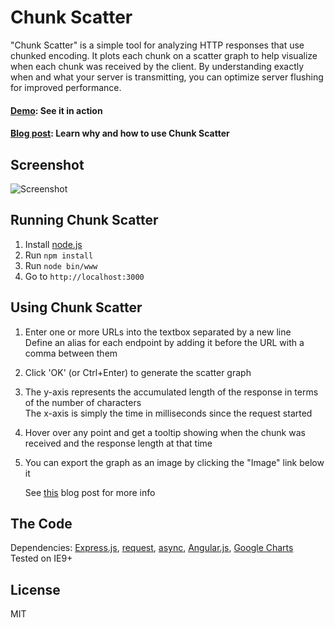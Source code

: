 Chunk Scatter
=============

"Chunk Scatter" is a simple tool for analyzing HTTP responses that use chunked encoding. It plots each chunk on a scatter graph to help visualize when each chunk was received by the client. By understanding exactly when and what your server is transmitting, you can optimize server flushing for improved performance.

#### [Demo](http://scatter.cowchimp.com): See it in action
#### [Blog post](http://blog.cowchimp.com/chunk-scatter-http-chunked-response-analysis-tool): Learn why and how to use Chunk Scatter

Screenshot
----------

![Screenshot](http://blog.cowchimp.com/content/images/2014/Aug/chunk_scatter_screenshot.png)

Running Chunk Scatter
---------------------

1. Install [node.js](http://nodejs.org)
2. Run `npm install`
3. Run `node bin/www`
4. Go to `http://localhost:3000`

Using Chunk Scatter
-------------------

1. Enter one or more URLs into the textbox separated by a new line  
   Define an alias for each endpoint by adding it before the URL with a comma between them
2. Click 'OK' (or Ctrl+Enter) to generate the scatter graph
3. The y-axis represents the accumulated length of the response in terms of the number of characters  
   The x-axis is simply the time in milliseconds since the request started
4. Hover over any point and get a tooltip showing when the chunk was received and the response length at that time
5. You can export the graph as an image by clicking the "Image" link below it

   See [this](http://blog.cowchimp.com/chunk-scatter-http-chunked-response-analysis-tool) blog post for more info

The Code
--------

Dependencies: [Express.js](http://expressjs.com), [request](http://github.com/mikeal/request), [async](http://github.com/caolan/async), [Angular.js](http://angularjs.org), [Google Charts](http://developers.google.com/chart)  
Tested on IE9+

License
-------

MIT